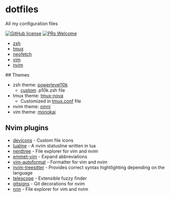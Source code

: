 # dotfiles
All my configuration files

[![GitHub license](https://img.shields.io/github/license/GabrielCrackPro/dotfiles?style=for-the-badge)](https://github.com/GabrielCrackPro/dotfiles/master/LICENSE)
[![PRs Welcome](https://img.shields.io/badge/PRs-welcome-brightgreen.svg?style=for-the-badge)](https://github.com/GabrielCrackPro/dotfiles/pulls)

 - [zsh](https://github.com/GabrielCrackPro/dotfiles/blob/main/zsh/.zshrc)
 - [tmux](https://github.com/GabrielCrackPro/dotfiles/tree/main/tmux)
 - [neofetch](https://github.com/GabrielCrackPro/dotfiles/blob/main/neofetch/config.conf)
 - [vim](https://github.com/GabrielCrackPro/dotfiles/blob/main/vim/.vimrc)
 - [nvim](https://github.com/GabrielCrackPro/dotfiles/blob/main/nvim/init.vim)

## Themes

- zsh theme: [powerlevel10k](https://github.com/romkatv/powerlevel10k)
  - [custom](https://github.com/GabrielCrackPro/Setup/blob/main/.p10k.zsh) .p10k.zsh file
- tmux theme: [tmux-nova](https://github.com/o0th/tmux-nova)
  - Customized in [tmux.conf](https://github.com/GabrielCrackPro/dotfiles/blob/main/tmux/tmux.conf) file
- nvim theme: [omni](https://github.com/getomni/neovim)
- vim theme: [monokai](https://github.com/sickill/vim-monokai)

## Nvim plugins

- [devicons](https://github.com/ryanoasis/vim-devicons) - Custom file icons
- [lualine](https://github.com/nvim-lualine/lualine.nvim) - A nvim statusline written in lua
- [nerdtree](https://github.com/preservim/nerdtree) - File explorer for vim and nvim
- [emmet-vim](https://github.com/mattn/emmet-vim) - Expand abbreviations
- [vim-autoformat](https://github.com/vim-autoformat/vim-autoformat) - Formatter for vim and nvim
- [nvim-treesitter](https://github.com/nvim-treesitter/nvim-treesitter) - Provides correct syntax hightlighting depending on the language
- [telescope](https://github.com/nvim-telescope/telescope.nvim) - Extensible fuzzy finder
- [gitsigns](https://github.com/lewis6991/gitsigns.nvim) - Git decorations for nvim
- [nnn](https://github.com/luukvbaal/nnn.nvim) - File explorer for vim and nvim
